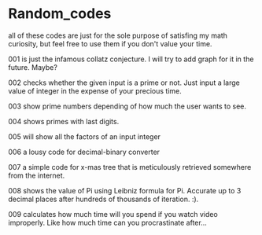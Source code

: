 # Random_codes

all of these codes are just for the sole purpose of satisfing my math curiosity, but feel free to use them if you don't value your time.

001  is just the infamous collatz conjecture. I will try to add graph for it in the future. Maybe?

002 checks whether the given input is a prime or not. Just input a large value of integer in the expense of your precious time.

003 show prime numbers depending of how much the user wants to see.

004 shows primes with last digits.

005 will show all the factors of an input integer

006 a lousy code for decimal-binary converter

007 a simple code for x-mas tree that is meticulously retrieved somewhere from the internet.

008 shows the value of Pi using Leibniz formula for Pi. Accurate up to 3 decimal places after hundreds of thousands of iteration. :).

009 calculates how much time will you spend if you watch video improperly. Like how much time can you procrastinate after...
